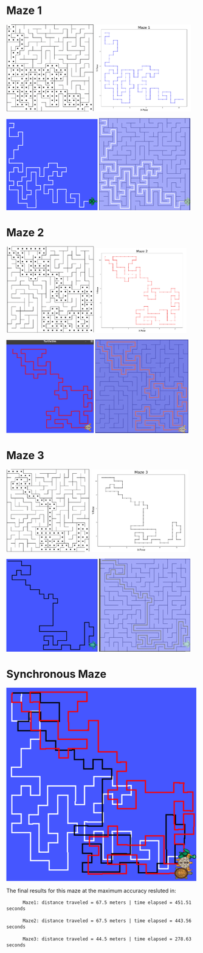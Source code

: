 # Maze 1
<img src = "/Images/Maze_1_Pygame.png" width ="230" /> <img src = "/Images/Maze_1_Plot.png" width ="252" />


<img src = "/Images/Maze_1_Turtlesim.png" width ="240" /> <img src = "/Images/Maze_1_Path.png" width ="240" />



# Maze 2
<img src = "/Images/Maze_2_Pygame.png" width ="230" /> <img src = "/Images/Maze_2_Plot.png" width ="240" />


<img src = "/Images/Maze_2_Turtlesim.png" width ="230" /> <img src = "/Images/Maze_2_Path.png" width ="245" />


# Maze 3
<img src = "/Images/Maze_3_Pygame.png" width ="220" /> <img src = "/Images/Maze_3_Plot.png" width ="255" />


<img src = "/Images/Maze_3_Turtlesim.png" width ="240" /> <img src = "/Images/Maze_3_Path.png" width ="240" />


# Synchronous Maze
<img src = "/Images/Turtlesim_3_Turtles.png" width ="500" />

The final results for this maze at the maximum accuracy resluted in:


          Maze1: distance traveled = 67.5 meters | time elapsed = 451.51 seconds
          
          Maze2: distance traveled = 67.5 meters | time elapsed = 443.56 seconds
          
          Maze3: distance traveled = 44.5 meters | time elapsed = 278.63 seconds
